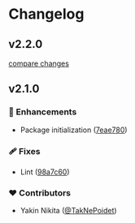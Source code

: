 # Changelog


## v2.2.0

[compare changes](https://github.com/prleasing/utility/compare/v2.1.0...v2.2.0)

## v2.1.0


### 🚀 Enhancements

- Package initialization ([7eae780](https://github.com/prleasing/utility/commit/7eae780))

### 🩹 Fixes

- Lint ([98a7c60](https://github.com/prleasing/utility/commit/98a7c60))

### ❤️ Contributors

- Yakin Nikita ([@TakNePoidet](http://github.com/TakNePoidet))


